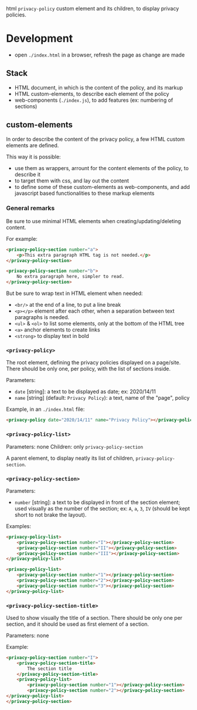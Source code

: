 html `privacy-policy` custom element and its children, to display privacy policies.

# Development

- open `./index.html` in a browser, refresh the page as change are made


## Stack

- HTML document, in which is the content of the policy, and its markup
- HTML custom-elements, to describe each element of the policy
- web-components (`./index.js`), to add features (ex: numbering of sections)

## custom-elements

In order to describe the content of the privacy policy, a few HTML custom elements are defined.

This way it is possible:
- use them as wrappers, arrount for the content elements of the
  policy, to describe it
- to target them with css, and lay out the content
- to define some of these custom-elements as web-components, and add
  javascript based functionalities to these markup elements

### General remarks

Be sure to use minimal HTML elements when creating/updating/deleting content.

For example:

```html
<privacy-policy-section number="a">
	<p>This extra paragraph HTML tag is not needed.</p>
</privacy-policy-section>

<privacy-policy-section number="b">
	No extra paragraph here, simpler to read.
</privacy-policy-section>
```

But be sure to wrap text in HTML element when needed:
- `<br/>` at the end of a line, to put a line break
- `<p></p>` element after each other, when a separation between text paragraphs is needed.
- `<ul>` & `<ol>` to list some elements, only at the bottom of the HTML tree
- `<a>` anchor elements to create links
- `<strong>` to display text in bold


### `<privacy-policy>`

The root element, defining the privacy policies displayed on a
page/site. There should be only one, per policy, with the list of
sections inside.

Parameters:

- `date` [string]: a text to be displayed as date; ex: 2020/14/11
- `name` [string] (default: `Privacy Policy`): a text, name of the "page", policy

Example, in an `./index.html` file:
```html
<privacy-policy date="2020/14/11" name="Privacy Policy"></privacy-policy>
```

### `<privacy-policy-list>`

Parameters: none
Children: only `privacy-policy-section`

A parent element, to display neatly its list of children, `privacy-policy-section`.

### `<privacy-policy-section>`

Parameters:

- `number` [string]: a text to be displayed in front of the section element; used visually as the number of the section; ex: `A`, `a`, `3`, `IV` (should be kept short to not brake the layout).

Examples:

```html
<privacy-policy-list>
	<privacy-policy-section number="I"></privacy-policy-section>
	<privacy-policy-section number="II"></privacy-policy-section>
	<privacy-policy-section number="III"></privacy-policy-section>
</privacy-policy-list>
```
```html
<privacy-policy-list>
	<privacy-policy-section number="1"></privacy-policy-section>
	<privacy-policy-section number="2"></privacy-policy-section>
	<privacy-policy-section number="3"></privacy-policy-section>
</privacy-policy-list>
```

### `<privacy-policy-section-title>`

Used to show visually the title of a section. There should be only one per section, and it should be used as first element of a section.

Parameters: none

Example:
```html
<privacy-policy-section number="I">
	<privacy-policy-section-title>
		The section title
	</privacy-policy-section-title>
	<privacy-policy-list>
		<privacy-policy-section number="1"></privacy-policy-section>
		<privacy-policy-section number="2"></privacy-policy-section>
</privacy-policy-list>
</privacy-policy-section>
```
